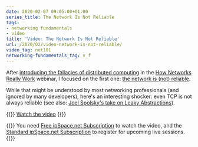 ```yaml
---
date: 2020-02-07 09:05:00+01:00
series_title: The Network Is Not Reliable
tags:
- networking fundamentals
- video
title: 'Video: The Network Is Not Reliable'
url: /2020/02/video-network-is-not-reliable/
video_tag: net101
networking-fundamentals_tag: v_f
---
```

After [introducing the fallacies of distributed computing](/2020/01/video-fallacies-of-distributed-computing/) in the [How Networks Really Work](https://www.ipspace.net/How_Networks_Really_Work) webinar, I focused on the first one: [the network is (not) reliable](https://my.ipspace.net/bin/get/Net101/F2.1%20-%20Network%20Is%20%28Not%29%20Reliable.mp4?doccode=Net101).

While that might be understood by most networking professionals (and ignored by many developers), here's an interesting shocker: even TCP is not always reliable (see also: [Joel Spolsky's take on Leaky Abstractions](https://www.joelonsoftware.com/2002/11/11/the-law-of-leaky-abstractions/)).

{{<jump>}}
[Watch the video](https://my.ipspace.net/bin/get/Net101/F2.1%20-%20Network%20Is%20%28Not%29%20Reliable.mp4?doccode=Net101)
{{</jump>}}

{{<note free>}}
You need [Free ipSpace.net Subscription](https://www.ipspace.net/Subscription/Free) to watch the video, and the [Standard ipSpace.net Subscription](https://www.ipspace.net/Subscription/) to register for upcoming live sessions.
{{</note>}}
